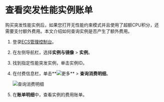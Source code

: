 # 查看突发性能实例账单

购买突发性能实例后，如果您打开无性能约束模式并且使用了超额CPU积分，还需要支付额外费用。本文介绍如何查询实例是否产生了额外费用。

1.  登录[ECS管理控制台](https://ecs.console.aliyun.com)。

2.  在左侧导航栏，选择**实例与镜像** \> **实例**。

3.  找到指定性能突发实例，单击实例ID。

4.  在付费信息栏，单击**![更多](https://static-aliyun-doc.oss-accelerate.aliyuncs.com/assets/img/zh-CN/5412873061/p176812.png)** \> **查询消费明细**。

    ![查询消费明细](https://static-aliyun-doc.oss-accelerate.aliyuncs.com/assets/img/zh-CN/6412873061/p46100.png)

5.  在**账单明细**中，查看实例的费用账单。


